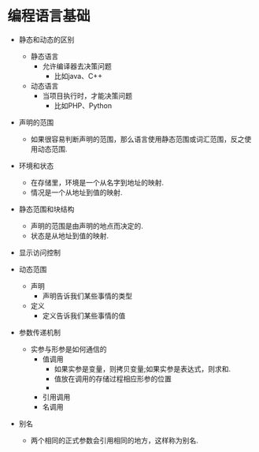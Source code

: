 # 编程语言基础
- 静态和动态的区别
	- 静态语言
		- 允许编译器去决策问题
			- 比如java、C++
	- 动态语言
		- 当项目执行时，才能决策问题
			- 比如PHP、Python

- 声明的范围
	- 如果很容易判断声明的范围，那么语言使用静态范围或词汇范围，反之使用动态范围.

- 环境和状态
	- 在存储里，环境是一个从名字到地址的映射.
	- 情况是一个从地址到值的映射.

- 静态范围和块结构
	- 声明的范围是由声明的地点而决定的.
	- 状态是从地址到值的映射.

- 显示访问控制
- 动态范围
	- 声明
		- 声明告诉我们某些事情的类型
	- 定义
		- 定义告诉我们某些事情的值
- 参数传递机制
	- 实参与形参是如何通信的
		- 值调用
			- 如果实参是变量，则拷贝变量;如果实参是表达式，则求和. 
			- 值放在调用的存储过程相应形参的位置
			- 
		- 引用调用
		- 名调用
- 别名
	- 两个相同的正式参数会引用相同的地方，这样称为别名.
